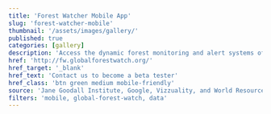 ```yaml
---
title: 'Forest Watcher Mobile App'
slug: 'forest-watcher-mobile'
thumbnail: '/assets/images/gallery/'
published: true
categories: [gallery]
description: 'Access the dynamic forest monitoring and alert systems of Global Forest Watch (GFW) on your mobile device, even offline. Navigate to alerts, collect field data, and work with teams to manage areas.'
href: 'http://fw.globalforestwatch.org/'
href_target: '_blank'
href_text: 'Contact us to become a beta tester'
href_class: 'btn green medium mobile-friendly'
source: 'Jane Goodall Institute, Google, Vizzuality, and World Resources Institute'
filters: 'mobile, global-forest-watch, data'
---
```

